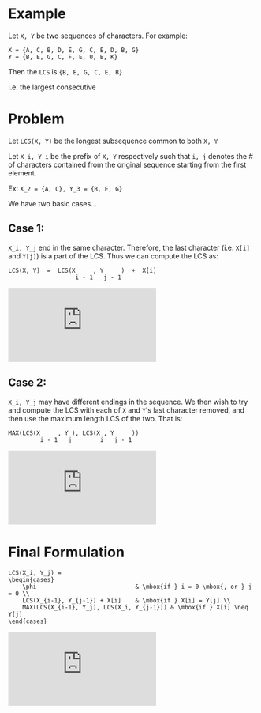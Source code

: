 # Example
Let `X, Y` be two sequences of characters. For example:

	X = {A, C, B, D, E, G, C, E, D, B, G}
	Y = {B, E, G, C, F, E, U, B, K}

Then the `LCS` is `{B, E, G, C, E, B}`

i.e. the largest consecutive 

# Problem

Let `LCS(X, Y)` be the longest subsequence common to both `X, Y`

Let `X_i, Y_i` be the prefix of `X, Y` respectively such that `i, j` denotes the # of characters contained from the original sequence starting from the first element.

Ex: `X_2 = {A, C}, Y_3 = {B, E, G}`

We have two basic cases...

## Case 1:
`X_i, Y_j` end in the same character. Therefore, the last character (i.e. `X[i]` and `Y[j]`) is a part of the LCS. Thus we can compute the LCS as:

	LCS(X, Y)  =  LCS(X     , Y     )  +  X[i]
	                   i - 1   j - 1          

![LCS(X, Y) = LCS(X_{i-1}, Y_{j-1}) + X[i]](http://www.sciweavers.org/tex2img.php?eq=LCS%28X%2C%20Y%29%20%3D%20LCS%28X_%7Bi-1%7D%2C%20Y_%7Bj-1%7D%29%20%2B%20X%5Bi%5D&bc=Transparent&fc=Black&im=png&fs=12&ff=arev&edit=0)

## Case 2:
`X_i, Y_j` may have different endings in the sequence. We then wish to try and compute the LCS with each of `X` and `Y`'s last character removed, and then use the maximum length LCS of the two. That is:

	MAX(LCS(X     , Y ), LCS(X , Y     ))
	         i - 1   j        i   j - 1  

![MAX(LCS(X_{i-1}, Y_j), LCS(X_i, Y_{j-1}))](http://www.sciweavers.org/tex2img.php?eq=MAX%28LCS%28X_%7Bi-1%7D%2C%20Y_j%29%2C%20LCS%28X_i%2C%20Y_%7Bj-1%7D%29%29&bc=Transparent&fc=Black&im=png&fs=12&ff=arev&edit=0)

# Final Formulation

	LCS(X_i, Y_j) =
	\begin{cases}
		\phi							& \mbox{if } i = 0 \mbox{, or } j = 0 \\
		LCS(X_{i-1}, Y_{j-1}) + X[i]	& \mbox{if } X[i] = Y[j] \\
		MAX(LCS(X_{i-1}, Y_j), LCS(X_i, Y_{j-1})) & \mbox{if } X[i] \neq Y[j]
	\end{cases} 

![Final](http://www.sciweavers.org/tex2img.php?eq=%09LCS%28X_i%2C%20Y_j%29%20%3D%0A%09%5Cbegin%7Bcases%7D%0A%09%09%5Cphi%09%09%09%09%09%09%09%26%20%5Cmbox%7Bif%20%7D%20i%20%3D%200%20%5Cmbox%7B%2C%20or%20%7D%20j%20%3D%200%20%5C%5C%0A%09%09LCS%28X_%7Bi-1%7D%2C%20Y_%7Bj-1%7D%29%20%2B%20X%5Bi%5D%09%26%20%5Cmbox%7Bif%20%7D%20X%5Bi%5D%20%3D%20Y%5Bj%5D%20%5C%5C%0A%09%09MAX%28LCS%28X_%7Bi-1%7D%2C%20Y_j%29%2C%20LCS%28X_i%2C%20Y_%7Bj-1%7D%29%29%20%26%20%5Cmbox%7Bif%20%7D%20X%5Bi%5D%20%5Cneq%20Y%5Bj%5D%0A%09%5Cend%7Bcases%7D%20&bc=Transparent&fc=Black&im=png&fs=12&ff=arev&edit=0)